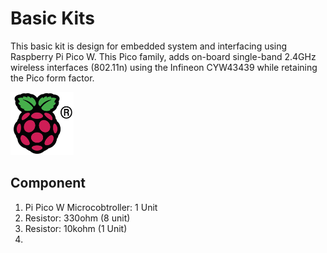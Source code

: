 # Basic Kits
This basic kit is design for embedded system and interfacing using Raspberry Pi Pico W. This Pico family, adds on-board single-band 2.4GHz wireless interfaces (802.11n) using the Infineon CYW43439 while retaining the Pico form factor.

<img src= "https://github.com/mymadi/FKTE-Cytron/blob/main/Basic_Kits/images/COLOUR-Raspberry-Pi-Symbol-Registered.png" width="101" height="101" alt="Raspberry Pi Logo">

## Component
1. Pi Pico W Microcobtroller: 1 Unit
2. Resistor: 330ohm (8 unit)
2. Resistor: 10kohm (1 Unit)
3. 
